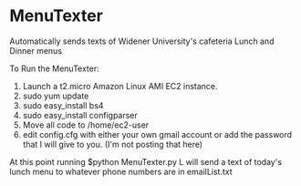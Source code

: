 # MenuTexter
Automatically sends texts of Widener University's cafeteria Lunch and Dinner menus

To Run the MenuTexter:
1. Launch a t2.micro Amazon Linux AMI EC2 instance.
2. sudo yum update
3. sudo easy_install bs4
4. sudo easy_install configparser
5. Move all code to /home/ec2-user
6. edit config.cfg with either your own gmail account or add the password that I will give to you. (I'm not posting that here)

At this point running 
$python MenuTexter.py L
will send a text of today's lunch menu to whatever phone numbers are in emailList.txt
